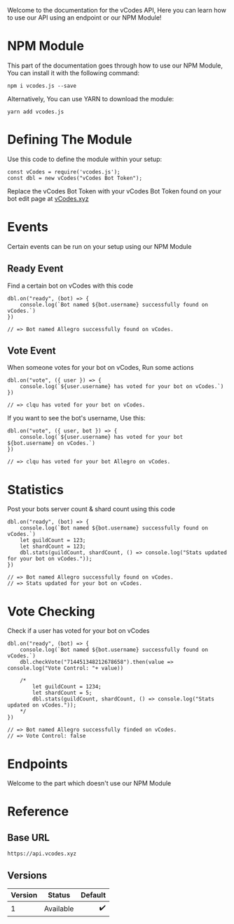 Welcome to the documentation for the vCodes API, Here you can learn how to use our API using an endpoint or our NPM Module!

# NPM Module
This part of the documentation goes through how to use our NPM Module, You can install it with the following command:
```
npm i vcodes.js --save
```
Alternatively, You can use YARN to download the module:
```
yarn add vcodes.js
```
# Defining The Module
Use this code to define the module within your setup:
```
const vCodes = require('vcodes.js');
const dbl = new vCodes("vCodes Bot Token");
```
Replace the vCodes Bot Token with your vCodes Bot Token found on your bot edit page at [vCodes.xyz](https://vcodes.xyz)

# Events
Certain events can be run on your setup using our NPM Module

## Ready Event
Find a certain bot on vCodes with this code
```
dbl.on("ready", (bot) => {
    console.log(`Bot named ${bot.username} successfully found on vCodes.`)
})

// => Bot named Allegro successfully found on vCodes.
```
## Vote Event
When someone votes for your bot on vCodes, Run some actions
```
dbl.on("vote", ({ user }) => {
    console.log(`${user.username} has voted for your bot on vCodes.`)
})

// => clqu has voted for your bot on vCodes.
```
If you want to see the bot's username, Use this:
```
dbl.on("vote", ({ user, bot }) => {
    console.log(`${user.username} has voted for your bot ${bot.username} on vCodes.`)
})

// => clqu has voted for your bot Allegro on vCodes.
```
# Statistics
Post your bots server count & shard count using this code
```
dbl.on("ready", (bot) => {
    console.log(`Bot named ${bot.username} successfully found on vCodes.`)
    let guildCount = 123;
    let shardCount = 123;
    dbl.stats(guildCount, shardCount, () => console.log("Stats updated for your bot on vCodes."));
})

// => Bot named Allegro successfully found on vCodes.
// => Stats updated for your bot on vCodes.
```
# Vote Checking
Check if a user has voted for your bot on vCodes
```
dbl.on("ready", (bot) => {
    console.log(`Bot named ${bot.username} successfully found on vCodes.`)
    dbl.checkVote("714451348212678658").then(value => console.log("Vote Control: "+ value))

    /*
        let guildCount = 1234;
        let shardCount = 5;
        dbl.stats(guildCount, shardCount, () => console.log("Stats updated on vCodes."));
    */
})

// => Bot named Allegro successfully finded on vCodes.
// => Vote Control: false
```
# Endpoints
Welcome to the part which doesn't use our NPM Module

# Reference
## Base URL
```
https://api.vcodes.xyz
```
## Versions
| Version   |      Status      |  Default |
|----------|:-------------:|------:|
| 1 |  Available | ✔️ |
    

    

